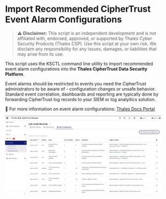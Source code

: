 # Import Recommended CipherTrust Event Alarm Configurations

> ⚠️ **Disclaimer:** This script is an independent development and is not affiliated with, endorsed, approved, or supported by Thales Cyber Security Products (Thales CSP). Use this script at your own risk. We disclaim any responsibility for any issues, damages, or liabilities that may arise from its use.

This script uses the KSCTL command line utility to import recommended event alarm configurations into the **Thales CipherTrust Data Security Platform**. 

Event alarms should be restricted to events you need the CipherTrust administrators to be aware of - configuration changes or unsafe behavior. Standard event correlation, dashboards and reporting are typically done by forwarding CipherTrust log records to your SIEM or log analyitics solution. 

🔗 For more information on event alarm configurations: [Thales Docs Portal](https://thalesdocs.com/ctp/cm/latest/admin/cm_admin/monitoring/records/index.html#configuring-alarm-triggers-based-on-a-record)

![Alt text](./alarm-configs.png)


